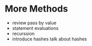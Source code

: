 # More Methods

- review pass by value
- statement evaluations
- recurssion
- introduce hashes talk about hashes
